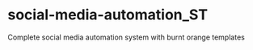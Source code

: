 # social-media-automation_ST
Complete social media automation system with burnt    orange templates

